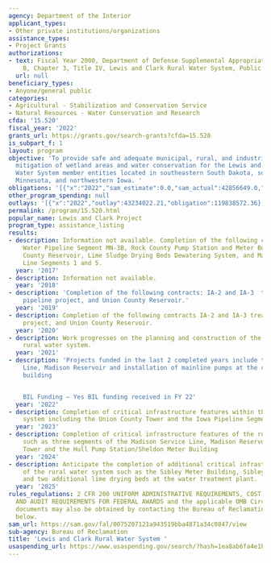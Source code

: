 ```yaml
---
agency: Department of the Interior
applicant_types:
- Other private institutions/organizations
assistance_types:
- Project Grants
authorizations:
- text: Fiscal Year 2000, Department of Defense Supplemental Appropriations Act, Division
    B, Chapter 3, Title IV, Lewis and Clark Rural Water System, Public Law 106-246.
  url: null
beneficiary_types:
- Anyone/general public
categories:
- Agricultural - Stabilization and Conservation Service
- Natural Resources - Water Conservation and Research
cfda: '15.520'
fiscal_year: '2022'
grants_url: https://grants.gov/search-grants?cfda=15.520
is_subpart_f: 1
layout: program
objective: 'To provide safe and adequate municipal, rural, and industrial water supplies,
  mitigation of wetland areas and water conservation for the Lewis and Clark Rural
  Water System member entities located in southeastern South Dakota, southwestern
  Minnesota, and northwestern Iowa. '
obligations: '[{"x":"2022","sam_estimate":0.0,"sam_actual":42856649.0,"usa_spending_actual":42688900.0},{"x":"2023","sam_estimate":0.0,"sam_actual":83289891.0,"usa_spending_actual":83206891.1},{"x":"2024","sam_estimate":91071750.0,"sam_actual":0.0,"usa_spending_actual":92071751.9}]'
other_program_spending: null
outlays: '[{"x":"2022","outlay":43234022.21,"obligation":119838572.36},{"x":"2023","outlay":0.0,"obligation":0.0},{"x":"2024","outlay":0.0,"obligation":0.0}]'
permalink: /program/15.520.html
popular_name: Lewis and Clark Project
program_type: assistance_listing
results:
- description: Information not available. Completion of the following contracts Treated
    Water Pipeline Segment MN-3B, Rock County Pump Station and Meter Building, Rock
    County Reservoir, Lime Sludge Drying Beds Dewatering System, and Madison Service
    Line Segments 1 and 5.
  year: '2017'
- description: Information not available.
  year: '2018'
- description: 'Completion of the following contracts: IA-2 and IA-3  treated water
    pipeline project, and Union County Reservoir.'
  year: '2019'
- description: Completion of the following contracts IA-2 and IA-3 treated water pipeline
    project, and Union County Reservoir.
  year: '2020'
- description: Work progresses on the planning and construction of the Lewis and Clark
    rural water system.
  year: '2021'
- description: 'Projects funded in the last 2 completed years include the Sibley Service
    Line, Madison Reservoir and installation of mainline pumps at the crooks meter
    building


    BIL Funding – Yes BIL funding received in FY 22'
  year: '2022'
- description: Completion of critical infrastructure features within the rural water
    system including the Union County Tower and the Iowa Pipeline Segments 4 & 5.
  year: '2023'
- description: Completion of critical infrastructure features of the rural water system
    such as three segments of the Madison Service Line, Madison Reservoir, Sheldon
    Tower and the Hull Pump Station/Sheldon Meter Building
  year: '2024'
- description: Anticipate the completion of additional critical infrastructure features
    of the rural water system such as the Sibley Meter Building, Sibley Service Line,
    and two additional lime drying beds at the water treatment plant.
  year: '2025'
rules_regulations: 2 CFR 200 UNIFORM ADMINISTRATIVE REQUIREMENTS, COST PRINCIPLES,
  AND AUDIT REQUIREMENTS FOR FEDERAL AWARDS and the applicable OMB Circulars.  These
  documents may also be obtained by contacting the Bureau of Reclamation Office listed
  below.
sam_url: https://sam.gov/fal/0075207121a943519bba4871a34c0847/view
sub-agency: Bureau of Reclamation
title: 'Lewis and Clark Rural Water System '
usaspending_url: https://www.usaspending.gov/search/?hash=1ea8ab6fa4e1b504c52b75b30b650987
---
```

